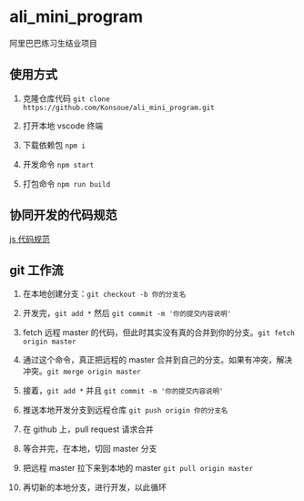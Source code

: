 # ali_mini_program
阿里巴巴练习生结业项目
## 使用方式

1. 克隆仓库代码 `git clone https://github.com/Konsoue/ali_mini_program.git`

2. 打开本地 vscode 终端

3. 下载依赖包 `npm i `

4. 开发命令 `npm start`

5. 打包命令 `npm run build`

## 协同开发的代码规范

[js 代码规范](https://juejin.cn/post/6844903921412997127#heading-22)

## git 工作流

1. 在本地创建分支：`git checkout -b 你的分支名`

2. 开发完，`git add *` 然后 `git commit -m '你的提交内容说明'`

3. fetch 远程 master 的代码，但此时其实没有真的合并到你的分支。`git fetch origin master`

4. 通过这个命令，真正把远程的 master 合并到自己的分支。如果有冲突，解决冲突。`git merge origin master`

5. 接着，`git add *` 并且 `git commit -m '你的提交内容说明'`

6. 推送本地开发分支到远程仓库 `git push origin 你的分支名`

7. 在 github 上，pull request 请求合并

8. 等合并完，在本地，切回 master 分支

9. 把远程 master 拉下来到本地的 master  `git pull origin master`

10. 再切新的本地分支，进行开发，以此循环

